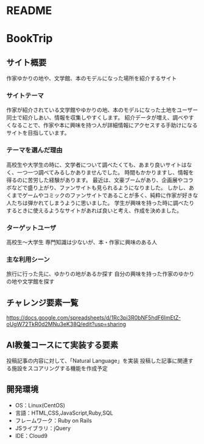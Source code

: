 # README

# BookTrip

## サイト概要
作家ゆかりの地や、文学館、本のモデルになった場所を紹介するサイト

### サイトテーマ
作家が紹介されている文学館やゆかりの地、本のモデルになった土地をユーザー同士で紹介しあい、情報を収集しやすくします。
紹介データが増え、調べやすくなることで、作家や本に興味を持つ人が詳細情報にアクセスする手助けになるサイトを目指しています。

### テーマを選んだ理由
高校生や大学生の時に、文学者について調べたくても、あまり良いサイトはなく、一つ一つ調べてみるしかありませんでした。
時間もかかりますし、情報を得るのに苦労した経験があります。
最近は、文豪ブームがあり、企画展やコラボなどで盛り上がり、ファンサイトも見られるようになりました。
しかし、あくまでゲームやコミックのファンサイトであることが多く、純粋に作家が好きな人たちは弾かれてしまうように思いました。
学生が興味を持った時に調べたりするときに使えるようなサイトがあれば良いと考え、作成を決めました。

### ターゲットユーザ
高校生〜大学生
専門知識は少ないが、本・作家に興味のある人


### 主な利用シーン
旅行に行った先に、ゆかりの地があるか探す
自分の興味を持った作家のゆかりの地や文学館を探す

<!--## 設計書-->


## チャレンジ要素一覧
https://docs.google.com/spreadsheets/d/1Rc3pi3R0bNF5hdF6ImEtZ-oUgW72TkR0d2MNu3eK38Q/edit?usp=sharing

## AI教養コースにて実装する要素
投稿記事の内容に対して、「Natural Language」を実装
投稿した記事に関連する施設をスコアリングする機能を作成予定

## 開発環境
- OS：Linux(CentOS)
- 言語：HTML,CSS,JavaScript,Ruby,SQL
- フレームワーク：Ruby on Rails
- JSライブラリ：jQuery
- IDE：Cloud9

<!--## 使用素材-->
<!--- 外部サービスの画像素材・音声素材を使用した場合は、必ずサービス名とURLを明記してください。-->
<!--- 使用しない場合は、使用素材の項目をREADMEから削除してください。-->